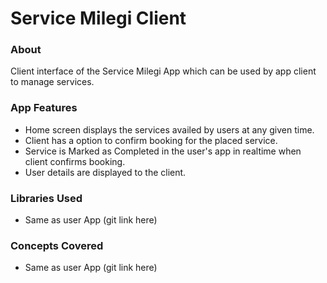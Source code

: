 # Service Milegi Client

### About
Client interface of the Service Milegi App which can be used by app client to manage services.

### App Features
  * Home screen displays the services availed by users at any given time.
  * Client has a option to confirm booking for the placed service.
  * Service is Marked as Completed in the user's app in realtime when client confirms booking.
  * User details are displayed to the client.
  
### Libraries Used
  * Same as user App (git link here)
  
  
### Concepts Covered
  * Same as user App (git link here)
